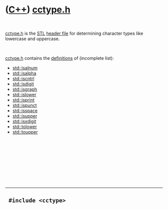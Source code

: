 
 

 

 

 

 

([C++](Cpp.md)) [cctype.h](CppCctypeH.md)
===========================================

 

[cctype.h](CppCctypeH.md) is the [STL](CppStl.md) [header
file](CppHeaderFile.md) for determining character types like lowercase
and uppercase.

 

[cctype.h](CppCctypeH.md) contains the [definitions](CppDefinition.md)
of (incomplete list):

-   [std::isalnum](CppIsalnum.md)
-   [std::isalpha](CppIsalpha.md)
-   [std::iscntrl](CppIscntrl.md)
-   [std::isdigit](CppStdIsdigit.md)
-   [std::isgraph](CppIsgraph.md)
-   [std::islower](CppStdIslower.md)
-   [std::isprint](CppIsprint.md)
-   [std::ispunct](CppIspunct.md)
-   [std::isspace](CppIsspace.md)
-   [std::isupper](CppStdIsupper.md)
-   [std::isxdigit](CppIsxdigit.md)
-   [std::tolower](CppTolower.md)
-   [std::toupper](CppToupper.md)

 

 

 

 

 

  ----------------------
  ` #include <cctype>`
  ----------------------

 

 

 

 

 

 

